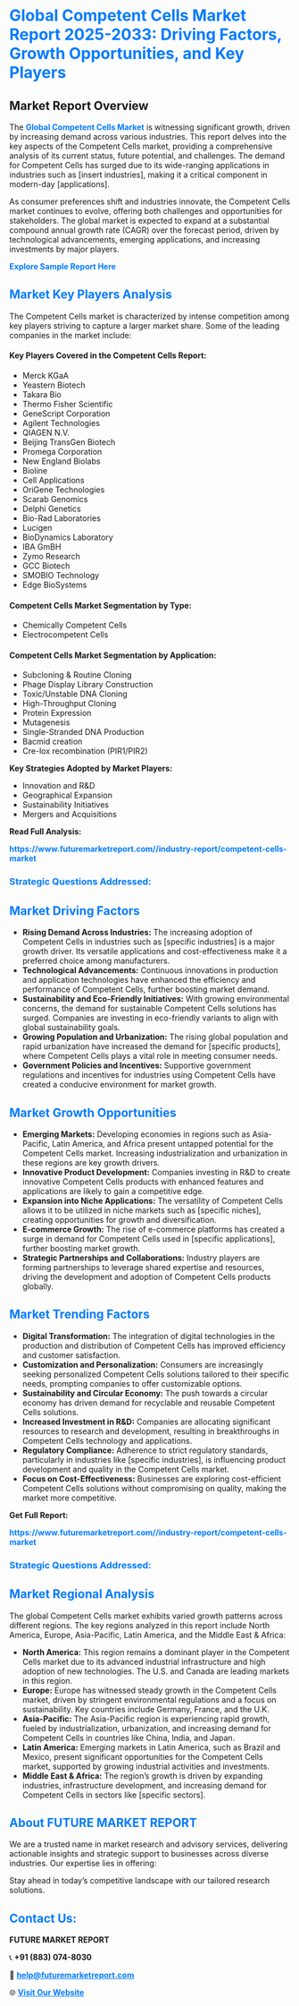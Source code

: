 <h1 style="color: #007BFF;">Global Competent Cells Market Report 2025-2033: Driving Factors, Growth Opportunities, and Key Players</h1>

<section id="overview">
<h2>Market Report Overview</h2>
<p>The <a href="https://www.futuremarketreport.com//industry-report/competent-cells-market" style="color: #007BFF; text-decoration: none;"><strong>Global Competent Cells Market</strong></a> is witnessing significant growth, driven by increasing demand across various industries. This report delves into the key aspects of the Competent Cells market, providing a comprehensive analysis of its current status, future potential, and challenges. The demand for Competent Cells has surged due to its wide-ranging applications in industries such as [insert industries], making it a critical component in modern-day [applications].</p>
<p>As consumer preferences shift and industries innovate, the Competent Cells market continues to evolve, offering both challenges and opportunities for stakeholders. The global market is expected to expand at a substantial compound annual growth rate (CAGR) over the forecast period, driven by technological advancements, emerging applications, and increasing investments by major players.</p>
</section>

<section id="overview">
<p><a href="https://www.futuremarketreport.com//request-sample/reportId=80066" style="color: #007BFF; text-decoration: none;"><strong>Explore Sample Report Here</strong></a></p>
</section>

<section id="key-players">
<h2 style="color: #007BFF;">Market Key Players Analysis</h2>
<p>The Competent Cells market is characterized by intense competition among key players striving to capture a larger market share. Some of the leading companies in the market include:</p>
<h4>Key Players Covered in the Competent Cells Report:</h4>
<ul><li>Merck KGaA</li><li>Yeastern Biotech</li><li>Takara Bio</li><li>Thermo Fisher Scientific</li><li>GeneScript Corporation</li><li>Agilent Technologies</li><li>QIAGEN N.V.</li><li>Beijing TransGen Biotech</li><li>Promega Corporation</li><li>New England Biolabs</li><li>Bioline</li><li>Cell Applications</li><li>OriGene Technologies</li><li>Scarab Genomics</li><li>Delphi Genetics</li><li>Bio-Rad Laboratories</li><li>Lucigen</li><li>BioDynamics Laboratory</li><li>IBA GmBH</li><li>Zymo Research</li><li>GCC Biotech</li><li>SMOBIO Technology</li><li>Edge BioSystems</li></ul>
<h4>Competent Cells Market Segmentation by Type:</h4>
<ul><li>Chemically Competent Cells</li><li>Electrocompetent Cells</li></ul>

<h4>Competent Cells Market Segmentation by Application:</h4>
<ul><li>Subcloning &amp; Routine Cloning</li><li>Phage Display Library Construction</li><li>Toxic/Unstable DNA Cloning</li><li>High-Throughput Cloning</li><li>Protein Expression</li><li>Mutagenesis</li><li>Single-Stranded DNA Production</li><li>Bacmid creation</li><li>Cre-lox recombination (PIR1/PIR2)</li></ul>
<p><strong>Key Strategies Adopted by Market Players:</strong></p>
<ul>
<li>Innovation and R&D</li>
<li>Geographical Expansion</li>
<li>Sustainability Initiatives</li>
<li>Mergers and Acquisitions</li>
</ul>
</section>

<section>
<p><strong>Read Full Analysis: </strong></p><a href="https://www.futuremarketreport.com//industry-report/competent-cells-market" style="color: #007BFF; text-decoration: none;"><strong>https://www.futuremarketreport.com//industry-report/competent-cells-market</strong></a>
<h3 style="color: #007BFF;">Strategic Questions Addressed:</h3>
</section>

<section id="driving-factors">
<h2 style="color: #007BFF;">Market Driving Factors</h2>
<ul>
<li><strong>Rising Demand Across Industries:</strong> The increasing adoption of Competent Cells in industries such as [specific industries] is a major growth driver. Its versatile applications and cost-effectiveness make it a preferred choice among manufacturers.</li>
<li><strong>Technological Advancements:</strong> Continuous innovations in production and application technologies have enhanced the efficiency and performance of Competent Cells, further boosting market demand.</li>
<li><strong>Sustainability and Eco-Friendly Initiatives:</strong> With growing environmental concerns, the demand for sustainable Competent Cells solutions has surged. Companies are investing in eco-friendly variants to align with global sustainability goals.</li>
<li><strong>Growing Population and Urbanization:</strong> The rising global population and rapid urbanization have increased the demand for [specific products], where Competent Cells plays a vital role in meeting consumer needs.</li>
<li><strong>Government Policies and Incentives:</strong> Supportive government regulations and incentives for industries using Competent Cells have created a conducive environment for market growth.</li>
</ul>
</section>

<section id="growth-opportunities">
<h2 style="color: #007BFF;">Market Growth Opportunities</h2>
<ul>
<li><strong>Emerging Markets:</strong> Developing economies in regions such as Asia-Pacific, Latin America, and Africa present untapped potential for the Competent Cells market. Increasing industrialization and urbanization in these regions are key growth drivers.</li>
<li><strong>Innovative Product Development:</strong> Companies investing in R&D to create innovative Competent Cells products with enhanced features and applications are likely to gain a competitive edge.</li>
<li><strong>Expansion into Niche Applications:</strong> The versatility of Competent Cells allows it to be utilized in niche markets such as [specific niches], creating opportunities for growth and diversification.</li>
<li><strong>E-commerce Growth:</strong> The rise of e-commerce platforms has created a surge in demand for Competent Cells used in [specific applications], further boosting market growth.</li>
<li><strong>Strategic Partnerships and Collaborations:</strong> Industry players are forming partnerships to leverage shared expertise and resources, driving the development and adoption of Competent Cells products globally.</li>
</ul>
</section>

<section id="trending-factors">
<h2 style="color: #007BFF;">Market Trending Factors</h2>
<ul>
<li><strong>Digital Transformation:</strong> The integration of digital technologies in the production and distribution of Competent Cells has improved efficiency and customer satisfaction.</li>
<li><strong>Customization and Personalization:</strong> Consumers are increasingly seeking personalized Competent Cells solutions tailored to their specific needs, prompting companies to offer customizable options.</li>
<li><strong>Sustainability and Circular Economy:</strong> The push towards a circular economy has driven demand for recyclable and reusable Competent Cells solutions.</li>
<li><strong>Increased Investment in R&D:</strong> Companies are allocating significant resources to research and development, resulting in breakthroughs in Competent Cells technology and applications.</li>
<li><strong>Regulatory Compliance:</strong> Adherence to strict regulatory standards, particularly in industries like [specific industries], is influencing product development and quality in the Competent Cells market.</li>
<li><strong>Focus on Cost-Effectiveness:</strong> Businesses are exploring cost-efficient Competent Cells solutions without compromising on quality, making the market more competitive.</li>
</ul>
</section>

<section>
<p><strong>Get Full Report: </strong></p><a href="https://www.futuremarketreport.com//industry-report/competent-cells-market" style="color: #007BFF; text-decoration: none;"><strong>https://www.futuremarketreport.com//industry-report/competent-cells-market</strong></a>
<h3 style="color: #007BFF;">Strategic Questions Addressed:</h3>
</section>


<section id="regional-analysis">
<h2 style="color: #007BFF;">Market Regional Analysis</h2>
<p>The global Competent Cells market exhibits varied growth patterns across different regions. The key regions analyzed in this report include North America, Europe, Asia-Pacific, Latin America, and the Middle East & Africa:</p>
<ul>
<li><strong>North America:</strong> This region remains a dominant player in the Competent Cells market due to its advanced industrial infrastructure and high adoption of new technologies. The U.S. and Canada are leading markets in this region.</li>
<li><strong>Europe:</strong> Europe has witnessed steady growth in the Competent Cells market, driven by stringent environmental regulations and a focus on sustainability. Key countries include Germany, France, and the U.K.</li>
<li><strong>Asia-Pacific:</strong> The Asia-Pacific region is experiencing rapid growth, fueled by industrialization, urbanization, and increasing demand for Competent Cells in countries like China, India, and Japan.</li>
<li><strong>Latin America:</strong> Emerging markets in Latin America, such as Brazil and Mexico, present significant opportunities for the Competent Cells market, supported by growing industrial activities and investments.</li>
<li><strong>Middle East & Africa:</strong> The region’s growth is driven by expanding industries, infrastructure development, and increasing demand for Competent Cells in sectors like [specific sectors].</li>
</ul>
</section>

<footer>
<h2 style="color: #007BFF;">About FUTURE MARKET REPORT</h2>
<p>We are a trusted name in market research and advisory services, delivering actionable insights and strategic support to businesses across diverse industries. Our expertise lies in offering:</p>

<p>Stay ahead in today’s competitive landscape with our tailored research solutions.</p>

<h2 style="color: #007BFF;">Contact Us:</h2>
<p><strong>FUTURE MARKET REPORT</strong></p>
<p>📞 <strong>+91 (883) 074-8030</strong></p>
<p>📧 <strong><a href="mailto:help@futuremarketreport.com" style="color: #007BFF;">help@futuremarketreport.com</a></strong></p>
<p>🌐 <strong><a href="https://www.futuremarketreport.com/" style="color: #007BFF;">Visit Our Website</a></strong></p>
</footer>